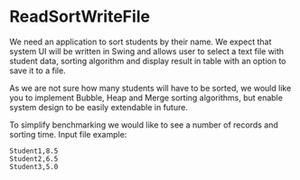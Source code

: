 # ReadSortWriteFile

We need an application to sort students by their name. We expect that system UI will be written in Swing and allows user to select a text file with
student data, sorting algorithm and display result in table with an option to save it to a file.


As we are not sure how many students will have to be sorted, we would like you to implement Bubble, Heap and Merge sorting algorithms, but enable system
design to be easily extendable in future.


To simplify benchmarking we would like to see a number of records and sorting time.
Input file example:
```
Student1,8.5
Student2,6.5
Student3,5.0
```
